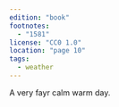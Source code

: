 ```yaml
---
edition: "book"
footnotes:
  - "1581"
license: "CC0 1.0"
location: "page 10"
tags:
  - weather
---
```

A very fayr
calm warm day.
